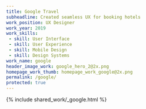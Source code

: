 ```yaml
---
title: Google Travel
subheadline: Created seamless UX for booking hotels
work_position: UX Designer
work_year: 2019
work_skills:
 - skill: User Interface
 - skill: User Experience
 - skill: Mobile Design
 - skill: Design Systems
work_name: google
header_image_work: google_hero_2@2x.png
homepage_work_thumb: homepage_work_google@2x.png
permalink: /google/
protected: true
---
```


{% include shared_work/_google.html %}